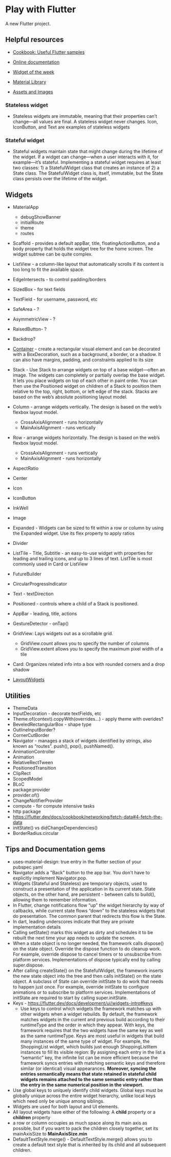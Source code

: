 # Play with Flutter

A new Flutter project.

## Helpful resources

- [Cookbook: Useful Flutter samples](https://flutter.dev/docs/cookbook)

- [Online documentation](https://flutter.dev/docs)

- [Widget of the week](https://www.youtube.com/watch?v=lkF0TQJO0bA&list=PLOU2XLYxmsIL0pH0zWe_ZOHgGhZ7UasUE)

- [Material Library](https://api.flutter.dev/flutter/material/material-library.html)
- [Assets and Images](https://flutter.dev/docs/development/ui/assets-and-images)


### Stateless widget
- Stateless widgets are immutable, meaning that their properties can’t change—all values are final. A stateless widget never changes. Icon, IconButton, and Text are examples of stateless widgets
### Stateful widget
- Stateful widgets maintain state that might change during the lifetime of the widget. If a widget can change—when a user interacts with it, for example—it’s stateful. Implementing a stateful widget requires at least two classes: 1) a StatefulWidget class that creates an instance of 2) a State class. The StatefulWidget class is, itself, immutable, but the State class persists over the lifetime of the widget.

## Widgets
- MaterialApp
    - debugShowBanner
    - initialRoute
    - theme
    - routes
- Scaffold - provides a default appBar, title, floatingActionButton, and a body property that holds the widget tree for the home screen. The widget subtree can be quite complex.
- ListView - a column-like layout that automatically scrolls if its content is too long to fit the available space.
- EdgeIntersects - to control padding/borders
- SizedBox - for text fields
- TextField - for username, password, etc
- SafeArea - ?
- AsymmetricView - ?
- RaisedButton- ?
- Backdrop?
- [Container](https://flutter.dev/docs/development/ui/layout#container) - create a rectangular visual element and can be decorated with a BoxDecoration, such as a background, a border, or a shadow. It can also have margins, padding, and constraints applied to its size
- Stack - Use Stack to arrange widgets on top of a base widget—often an image. The widgets can completely or partially overlap the base widget. It lets you place widgets on top of each other in paint order. You can then use the Positioned widget on children of a Stack to position them relative to the top, right, bottom, or left edge of the stack. Stacks are based on the web’s absolute positioning layout model.
- Column - arrange widgets vertically. The design is based on the web’s flexbox layout model.
    - CrossAxisAlignment - runs horizontally
    - MainAxisAlignment - runs vertically
- Row - arrange widgets horizontally. The design is based on the web’s flexbox layout model.
    - CrossAxisAlignment - runs vertically
    - MainAxisAlignment - runs horizontally
- AspectRatio
- Center
- Icon
- IconButton
- InkWell
- Image
- Expanded - Widgets can be sized to fit within a row or column by using the Expanded widget. Use its flex property to apply ratios
- Divider
- ListTile - Title, Subtitle - an easy-to-use widget with properties for leading and trailing icons, and up to 3 lines of text. ListTile is most commonly used in Card or ListView
- FutureBuilder
- CircularProgressIndicator
- Text - textDirection
- Positioned - controls where a child of a Stack is positioned.
- AppBar - leading, title, actions
- GestureDetector - onTap()
- GridView: Lays widgets out as a scrollable grid.
    - GridView.count allows you to specify the number of columns
    - GridView.extent allows you to specify the maximum pixel width of a tile
- Card: Organizes related info into a box with rounded corners and a drop shadow


- [LayoutWidgets](https://flutter.dev/docs/development/ui/widgets/layout)


## Utilities
- ThemeData
- InputDecoration - decorate textFields, etc
- Theme.of(context).copyWith(overrides...) - apply theme with overides?
- BeveledRectangularBox - shape type
- OutlineInputBorder?
- CornerCutBorder
- Navigator - manages a stack of widgets identified by strings, also known as “routes”. push(), pop(), pushNamed(). 
- AnimationController
- Animation
- RelativeRectTween
- PositionedTransition
- ClipRect
- ScopedModel
- BLoC
- package:provider
- provider.of<MyChangeNotifier>()
- ChangeNotifierProvider
- compute - for compute intensive tasks
- http package
- https://flutter.dev/docs/cookbook/networking/fetch-data#4-fetch-the-data
- initState() vs didChangeDependencies()
- BorderRadius.circular

## Tips and Documentation gems
- uses-material-design: true entry in the flutter section of your pubspec.yaml
- Navigator adds a "Back" button to the app bar. You don't have to explicitly implement Navigator.pop.
- Widgets (Stateful and Stateless) are temporary objects, used to construct a presentation of the application in its current state. State objects, on the other hand, are persistent - between calls to build(), allowing them to remember information.
- In Flutter, change notifications flow “up” the widget hierarchy by way of callbacks, while current state flows “down” to the stateless widgets that do presentation. The common parent that redirects this flow is the State. 
- In dart, leading underscores indicate that they are private implementation details
- Calling setState() marks this widget as dirty and schedules it to be rebuilt the next time your app needs to update the screen.
- When a state object is no longer needed, the framework calls dispose() on the state object. Override the dispose function to do cleanup work. For example, override dispose to cancel timers or to unsubscribe from platform services. Implementations of dispose typically end by calling super.dispose.
- After calling createState() on the StatefulWidget, the framework inserts the new state object into the tree and then calls initState() on the state object. A subclass of State can override initState to do work that needs to happen just once. For example, override initState to configure animations or to subscribe to platform services. Implementations of initState are required to start by calling super.initState.
- Keys - https://flutter.dev/docs/development/ui/widgets-intro#keys
    - Use keys to control which widgets the framework matches up with other widgets when a widget rebuilds. By default, the framework matches widgets in the current and previous build according to their runtimeType and the order in which they appear. With keys, the framework requires that the two widgets have the same key as well as the same runtimeType. 
    Keys are most useful in widgets that build many instances of the same type of widget. For example, the ShoppingList widget, which builds just enough ShoppingListItem instances to fill its visible region: By assigning each entry in the list a “semantic” key, the infinite list can be more efficient because the framework syncs entries with matching semantic keys and therefore similar (or identical) visual appearances. **Moreover, syncing the entries semantically means that state retained in stateful child widgets remains attached to the same semantic entry rather than the entry in the same numerical position in the viewport.**
- Use global keys to uniquely identify child widgets. Global keys must be globally unique across the entire widget hierarchy, unlike local keys which need only be unique among siblings. 
- Widgets are used for both layout and UI elements.
- All layout widgets have either of the following: A **child** property or a **children** property
- a row or column occupies as much space along its main axis as possible, but if you want to pack the children closely together, set its mainAxisSize to **MainAxisSize.min**
- DefaultTextStyle.merge() - DefaultTextStyle.merge() allows you to create a default text style that is inherited by its child and all subsequent children.






